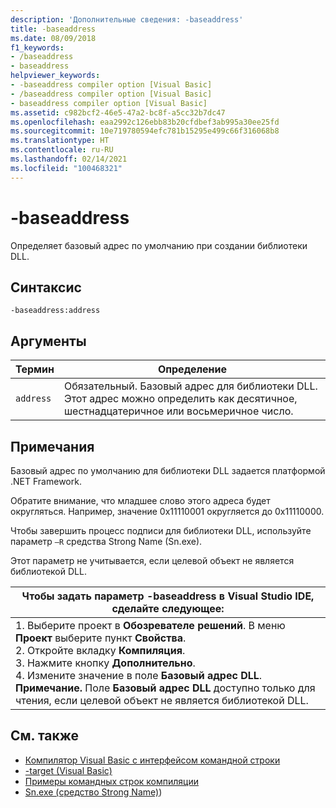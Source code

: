 ```yaml
---
description: 'Дополнительные сведения: -baseaddress'
title: -baseaddress
ms.date: 08/09/2018
f1_keywords:
- /baseaddress
- baseaddress
helpviewer_keywords:
- -baseaddress compiler option [Visual Basic]
- /baseaddress compiler option [Visual Basic]
- baseaddress compiler option [Visual Basic]
ms.assetid: c982bcf2-46e5-47a2-bc8f-a5cc32b7dc47
ms.openlocfilehash: eaa2992c126ebb83b20cfdbef3ab995a30ee25fd
ms.sourcegitcommit: 10e719780594efc781b15295e499c66f316068b8
ms.translationtype: HT
ms.contentlocale: ru-RU
ms.lasthandoff: 02/14/2021
ms.locfileid: "100468321"
---
```

# <a name="-baseaddress"></a>-baseaddress

Определяет базовый адрес по умолчанию при создании библиотеки DLL.  
  
## <a name="syntax"></a>Синтаксис  
  
```console  
-baseaddress:address  
```  
  
## <a name="arguments"></a>Аргументы  
  
|Термин|Определение|  
|---|---|  
|`address`|Обязательный. Базовый адрес для библиотеки DLL. Этот адрес можно определить как десятичное, шестнадцатеричное или восьмеричное число.|  
  
## <a name="remarks"></a>Примечания  

 Базовый адрес по умолчанию для библиотеки DLL задается платформой .NET Framework.  
  
 Обратите внимание, что младшее слово этого адреса будет округляться. Например, значение 0x11110001 округляется до 0x11110000.  
  
 Чтобы завершить процесс подписи для библиотеки DLL, используйте параметр `–R` средства Strong Name (Sn.exe).  
  
 Этот параметр не учитывается, если целевой объект не является библиотекой DLL.  
  
|Чтобы задать параметр -baseaddress в Visual Studio IDE, сделайте следующее:|  
|---|  
|1.  Выберите проект в **Обозревателе решений**. В меню **Проект** выберите пункт **Свойства**. <br />2.  Откройте вкладку **Компиляция**.<br />3.  Нажмите кнопку **Дополнительно**.<br />4.  Измените значение в поле **Базовый адрес DLL**. **Примечание.**      Поле **Базовый адрес DLL** доступно только для чтения, если целевой объект не является библиотекой DLL.|  
  
## <a name="see-also"></a>См. также

- [Компилятор Visual Basic с интерфейсом командной строки](index.md)
- [-target (Visual Basic)](target.md)
- [Примеры командных строк компиляции](sample-compilation-command-lines.md)
- [Sn.exe (средство Strong Name)](../../../framework/tools/sn-exe-strong-name-tool.md))
